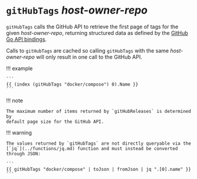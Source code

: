 # `gitHubTags` *host-owner-repo*

`gitHubTags` calls the GitHub API to retrieve the first page of tags for the
given *host-owner-repo*, returning structured data as defined by the [GitHub Go
API
bindings](https://pkg.go.dev/github.com/google/go-github/v57/github#RepositoryTag).

Calls to `gitHubTags` are cached so calling `gitHubTags` with the
same *host-owner-repo* will only result in one call to the GitHub API.

!!! example

    ```
    {{ (index (gitHubTags "docker/compose") 0).Name }}
    ```

!!! note

    The maximum number of items returned by `gitHubReleases` is determined by
    default page size for the GitHub API.

!!! warning

    The values returned by `gitHubTags` are not directly queryable via the
    [`jq`](../functions/jq.md) function and must instead be converted through JSON:

    ```
    {{ gitHubTags "docker/compose" | toJson | fromJson | jq ".[0].name" }}
    ```
